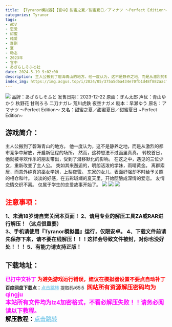 ```yaml
---
title: 【Tyranor模拟器】【官中】甜蜜之夏／甜蜜夏日／アマナツ ～Perfect Edition～
categories: Tyranor
tags:
- ADV
- 恋爱
- 甜蜜
- 纯爱
- 喜剧
- 夏
- 动态
- 2023年
- 官中
- あざらしそふと社
date: 2024-5-19 9:02:00
description: 主人公搬到了碧海青山的地方。他一度认为，这不是静养之地，而是从激烈的都市竞争中解放，开启新征程的场所。然而，这种想法不过画里真真。转校首日，他就被寻欢作乐的朋友带出，受到了潜移默化的影响。在这之中，遇见的三位少女，重新改变了主人公。突如其来邂逅的，明朗活泼的学妹，雨晴黄金。离群索居，而意外纯真的巫女学姐，上梨夜雪。
index_img: https://img.acgus.top/i/2024/05/375a5d6a434e70fb1d48f882aacf3d52.webp
---
```

![](https://img.acgus.top/i/2024/05/375a5d6a434e70fb1d48f882aacf3d52.webp)
品牌：あざらしそふと
发售日期：2023-12-22
原画：ぎん太郎
声优：青山ゆかり 秋野花 甘利ろろ 二刀ナガレ 荒川虎鉄 夜空ナガメ
剧本：早瀬ゆう
原名：アマナツ ～Perfect Edition～
又名：甜蜜之夏／甜蜜夏日／甜蜜夏日 ~Perfect Edition~

## 游戏简介：
主人公搬到了碧海青山的地方。
他一度认为，这不是静养之地，而是从激烈的都市竞争中解放，开启新征程的场所。
然而，这种想法不过画里真真。
转校首日，他就被寻欢作乐的朋友带出，受到了潜移默化的影响。
在这之中，遇见的三位少女，重新改变了主人公。
突如其来邂逅的，明朗活泼的学妹，雨晴黄金。
离群索居，而意外纯真的巫女学姐，上梨夜雪。
东家的女儿，表面好强却不时给予关照的相仓和叶。
淡淡的好感，在五彩斑斓的夏天里，开始酝酿成深情的爱恋。
友情恋情交织不离。
仅属于学生的恋爱故事开始了。
![](https://img.acgus.top/i/2024/05/ca790e8fcaa052f460c590d1786d0272.webp)
![](https://img.acgus.top/i/2024/05/e2d4e1f7a57c8ee106aa9360300b193d.webp)
![](https://img.acgus.top/i/2024/05/15420d87bfa363cd4ef0bb32db72e413.webp)





## <font color=#FF0000 >注意事项：</font>
<font size=3><b>1、未满18岁请自觉关闭本页面！
2、请用专业的解压工具ZA或RAR进行解压！（这点很重要）           
3、手机请使用『Tyranor模拟器』运行，仅限安卓。
4、下载文件前请先保存下来，请不要在线解压！！！这样会导致文件被封，对你也没好处！！！
5、有能力请支持正版！</b></font>

## 下载地址：
<font color=#FF00FF size=3>**已打中文补丁**</font>
<font color=#FF0000 size=3>**为避免游戏运行错误，建议在模拟器设置不要点自动补丁**</font>
<b>百度网盘下载点：</b><a href="https://pan.baidu.com/s/1exYZygvXhfBgjaP0x8_gGw?pwd=65i5" style="color: #87CEEB;"><b>点击跳转</b></a> 提取码:65i5
<a style="padding: 0" href="https://post.qingju.org/AD/"><img style="max-width:100%" src="https://img.acgus.top/i/2024/07/478f689b8021d8d499ab43d21acf137a.gif" alt=""></a>
<b><font color=#FF0000 size=4>网站所有资源解压密码均为</b></font><b><font color=#FF00FF size=4>qingju</font><font color=#FF0000 ></font></b><br><b><font color=#FF00FF size=4>本站所有文件均为lz4加密格式，不看必解压失败！！请务必阅读以下教程。</b></font><br><b><font color=#000 size=4>解压教程：</b><a href="https://post.qingju.org/tutorial/000/" style="color: #87CEEB;"><b>点击跳转</b></a>